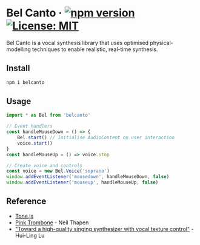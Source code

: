 # Bel Canto &middot; [![npm version](https://img.shields.io/npm/v/react.svg?style=flat)](https://www.npmjs.com/package/belcanto) [![License: MIT](https://img.shields.io/badge/License-MIT-yellow.svg)](https://opensource.org/licenses/MIT)

Bel Canto is a vocal synthesis library that uses optimised physical-modelling techniques to enable realistic, real-time synthesis.

## Install

```bash
npm i belcanto
```

## Usage

```js
import * as Bel from 'belcanto'

// Event handlers
const handleMouseDown = () => {
    Bel.start() // Initialise AudioContent on user interaction
    voice.start()
}
const handleMouseUp = () => voice.stop

// Create voice and controls
const voice = new Bel.Voice('soprano')
window.addEventListener('mousedown', handleMouseDown, false)
window.addEventListener('mouseup', handleMouseUp, false)


```

## Reference
- [Tone.js](https://github.com/Tonejs/Tone.js)
- [Pink Trombone](https://dood.al/pinktrombone/) - Neil Thapen
- ["Toward a high-quality singing synthesizer with vocal texture control"](https://ccrma.stanford.edu/~vickylu/thesis/) - Hui-Ling Lu
